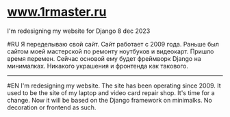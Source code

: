 # www.1rmaster.ru
I'm redesigning my website for Django 8 dec 2023

#RU
Я переделываю свой сайт. Сайт работает с 2009 года. Раньше был сайтом моей мастерской по ремонту ноутбуков и видеокарт. Пришло время перемен. Сейчас основой ему будет фреймворк Django на минималках. Никакого украшения и фронтенда как такового.

--------------------------------------------------------------------------------

#EN
I'm redesigning my website. The site has been operating since 2009. It used to be the site of my laptop and video card repair shop. It's time for a change. Now it will be based on the Django framework on minimalks. No decoration or frontend as such.
